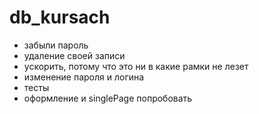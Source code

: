 # db_kursach
- забыли пароль
- удаление своей записи
- ускорить, потому что это ни в какие рамки не лезет
- изменение пароля и логина
- тесты
- оформление и singlePage попробовать

